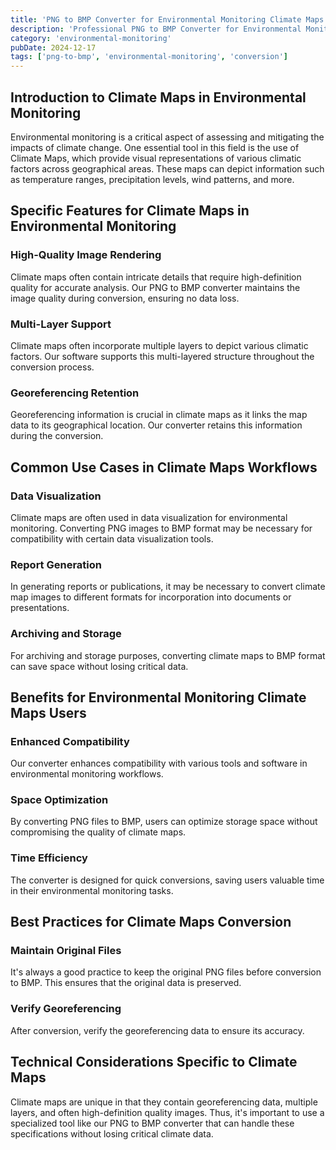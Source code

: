 ```yaml
---
title: 'PNG to BMP Converter for Environmental Monitoring Climate Maps'
description: 'Professional PNG to BMP Converter for Environmental Monitoring Climate Maps. Optimized for Environmental Monitoring climate maps workflows.'
category: 'environmental-monitoring'
pubDate: 2024-12-17
tags: ['png-to-bmp', 'environmental-monitoring', 'conversion']
---
```


## Introduction to Climate Maps in Environmental Monitoring

Environmental monitoring is a critical aspect of assessing and mitigating the impacts of climate change. One essential tool in this field is the use of Climate Maps, which provide visual representations of various climatic factors across geographical areas. These maps can depict information such as temperature ranges, precipitation levels, wind patterns, and more.

## Specific Features for Climate Maps in Environmental Monitoring

### High-Quality Image Rendering

Climate maps often contain intricate details that require high-definition quality for accurate analysis. Our PNG to BMP converter maintains the image quality during conversion, ensuring no data loss.

### Multi-Layer Support

Climate maps often incorporate multiple layers to depict various climatic factors. Our software supports this multi-layered structure throughout the conversion process.

### Georeferencing Retention

Georeferencing information is crucial in climate maps as it links the map data to its geographical location. Our converter retains this information during the conversion.

## Common Use Cases in Climate Maps Workflows

### Data Visualization

Climate maps are often used in data visualization for environmental monitoring. Converting PNG images to BMP format may be necessary for compatibility with certain data visualization tools.

### Report Generation

In generating reports or publications, it may be necessary to convert climate map images to different formats for incorporation into documents or presentations.

### Archiving and Storage

For archiving and storage purposes, converting climate maps to BMP format can save space without losing critical data.

## Benefits for Environmental Monitoring Climate Maps Users

### Enhanced Compatibility 

Our converter enhances compatibility with various tools and software in environmental monitoring workflows.

### Space Optimization

By converting PNG files to BMP, users can optimize storage space without compromising the quality of climate maps.

### Time Efficiency

The converter is designed for quick conversions, saving users valuable time in their environmental monitoring tasks.

## Best Practices for Climate Maps Conversion

### Maintain Original Files

It's always a good practice to keep the original PNG files before conversion to BMP. This ensures that the original data is preserved.

### Verify Georeferencing 

After conversion, verify the georeferencing data to ensure its accuracy.

## Technical Considerations Specific to Climate Maps

Climate maps are unique in that they contain georeferencing data, multiple layers, and often high-definition quality images. Thus, it's important to use a specialized tool like our PNG to BMP converter that can handle these specifications without losing critical climate data.
